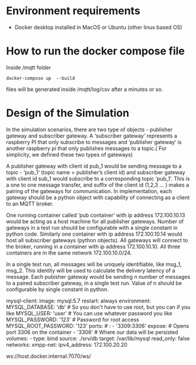 # Environment requirements

- Docker desktop installed in MacOS or Ubuntu (other linux based OS)

# How to run the docker compose file

Inside /mqtt folder


    docker-compose up  --build

files will be generated inside /mqtt/log/csv after a minutes or so.

# Design of the Simulation 



In the simulation scenarios, there are two type of objects - publisher gateway and subscriber gateway. A ‘subscriber gateway’ represents a raspberry PI that only subscribe to messages and ‘publisher gateway’ is another raspberry pi that only publishes messages to a topic.( For simplicity, we defined these two types of gateways)


A publisher gateway with client id pub_1 would be sending message to a topic - ‘pub_1’ (topic name = publisher’s client id) and subscriber gateway with client id sub_1 would subscribe to a corresponding topic ‘pub_1’. This is a one to one message transfer, and suffix of the client id (1,2,3 … ) makes a pairing of the gateways for communication. In implementation, each gateway should be a python object with capability of connecting as a client to an MQTT broker.


One running container called ‘pub container’ with ip address 172.100.10.13 would be acting as a host machine for all publisher gateways. Number of gateways in a test run should be configurable with a single constant in python code. Similarly one container with ip address 172.100.10.14 would host all subscriber gateways (python objects). All gateways will connect to the broker, running in a container with ip address 172.100.10.10. All three containers are in the same network 172.100.10.0/24.

In a single test run, all messages will be uniquely identifiable, like msg_1, msg_2. This identity will be used to calculate the delivery latency of a message. Each pubisher gateway would be sending n number of messages to a paired subscriber gateway, in a single test run. Value of n should be configurable by single constant in python.



 mysql-client:
    image: mysql:5.7
    restart: always
    environment:
      MYSQL_DATABASE: 'db'
      # So you don't have to use root, but you can if you like
      MYSQL_USER: 'user'
      # You can use whatever password you like
      MYSQL_PASSWORD: '123'
      # Password for root access
      MYSQL_ROOT_PASSWORD: '123'
    ports:
      # <Port exposed> : <MySQL Port running inside container>
      - '3309:3306'
    expose:
      # Opens port 3306 on the container
      - '3306'
      # Where our data will be persisted
    volumes:
      - type: bind
        source: ./srv/db
        target: /var/lib/mysql
        read_only: false
    networks:
      xmpp-net:
        ipv4_address: 172.100.20.20


ws://host.docker.internal:7070/ws/